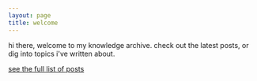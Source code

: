 ```yaml
---
layout: page
title: welcome
---
```

hi there, welcome to my knowledge archive. check out the latest posts, or dig into topics i've written about.

[see the full list of posts](./)
